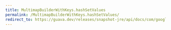 ```yaml
---
title: MultimapBuilderWithKeys.hashSetValues
permalink: /MultimapBuilderWithKeys.hashSetValues/
redirect_to: https://guava.dev/releases/snapshot-jre/api/docs/com/google/common/collect/MultimapBuilder.MultimapBuilderWithKeys.html#hashSetValues--
---
```

